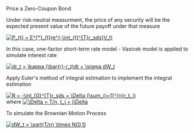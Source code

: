 Price a Zero-Coupon Bond

Under risk-neutral measurment, the price of any security will be the expected present value of the future payoff under that measure

<a href="https://www.codecogs.com/eqnedit.php?latex=P_{t}&space;=&space;E^{*}_{t}(e^{-\int_{t}^{T}r_sds}V_t)" target="_blank"><img src="https://latex.codecogs.com/gif.latex?P_{t}&space;=&space;E^{*}_{t}(e^{-\int_{t}^{T}r_sds}V_t)" title="P_{t} = E^{*}_{t}(e^{-\int_{t}^{T}r_sds}V_t)" /></a>


In this case, one-factor short-term rate model - Vasicek model is applied to simulate interest rate

<a href="https://www.codecogs.com/eqnedit.php?latex=dr_t&space;=&space;\kappa&space;(\bar{r}-r_t)dt&space;&plus;&space;\sigma&space;dW_t" target="_blank"><img src="https://latex.codecogs.com/gif.latex?dr_t&space;=&space;\kappa&space;(\bar{r}-r_t)dt&space;&plus;&space;\sigma&space;dW_t" title="dr_t = \kappa (\bar{r}-r_t)dt + \sigma dW_t" /></a>

Apply Euler's method of integral estimation to implement the integral estimation

<a href="https://www.codecogs.com/eqnedit.php?latex=R&space;=&space;-\int_{0}^{T}r_sds&space;=&space;\Delta&space;(\sum_{j=1}^{n}r_t_j)" target="_blank"><img src="https://latex.codecogs.com/gif.latex?R&space;=&space;-\int_{0}^{T}r_sds&space;=&space;\Delta&space;(\sum_{j=1}^{n}r_t_j)" title="R = -\int_{0}^{T}r_sds = \Delta (\sum_{j=1}^{n}r_t_j)" /></a>  
where <a href="https://www.codecogs.com/eqnedit.php?latex=\Delta&space;=&space;T/n,&space;t_j&space;=&space;j\Delta" target="_blank"><img src="https://latex.codecogs.com/gif.latex?\Delta&space;=&space;T/n,&space;t_j&space;=&space;j\Delta" title="\Delta = T/n, t_j = j\Delta" /></a>


To simulate the Brownian Motion Process

<a href="https://www.codecogs.com/eqnedit.php?latex=dW_t&space;=&space;\sqrt{T/n}&space;\times&space;N(0,1)" target="_blank"><img src="https://latex.codecogs.com/gif.latex?dW_t&space;=&space;\sqrt{T/n}&space;\times&space;N(0,1)" title="dW_t = \sqrt{T/n} \times N(0,1)" /></a>
